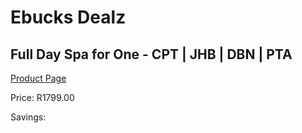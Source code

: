 
# Ebucks Dealz
## Full Day Spa for One - CPT | JHB | DBN | PTA
[Product Page](https://www.ebucks.com/web/shop/productSelected.do?prodId=241998616&catId=322112237)

Price: R1799.00

Savings: 


	